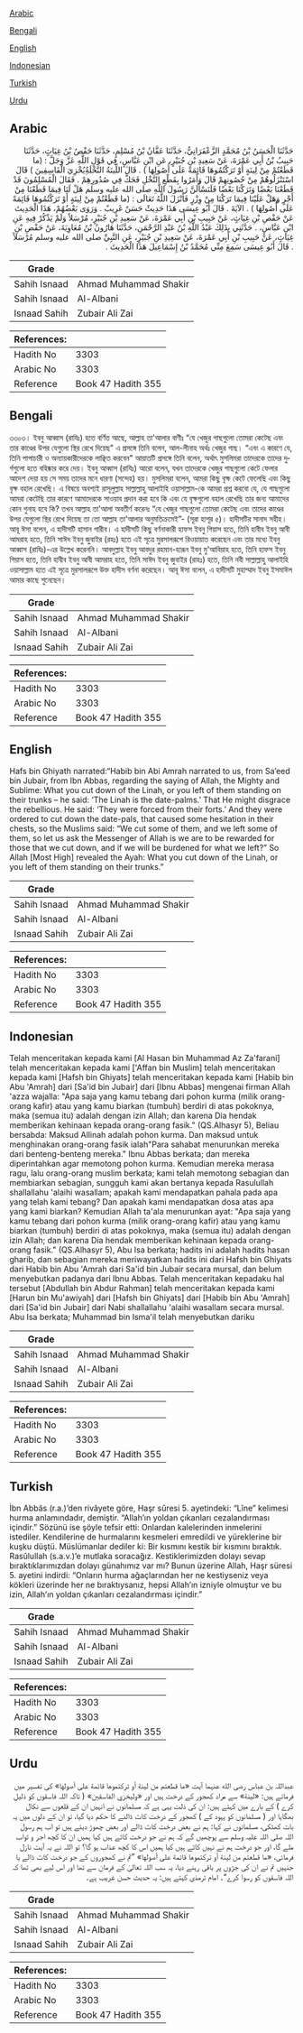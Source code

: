[Arabic](#arabic)

[Bengali](#bengali)

[English](#english)

[Indonesian](#indonesian)

[Turkish](#turkish)

[Urdu](#urdu)

## Arabic


<div dir="rtl" lang="ar" style={{fontSize:'larger',backgroundColor:'#f8f9fa',padding:20}}>
حَدَّثَنَا الْحَسَنُ بْنُ مُحَمَّدٍ الزَّعْفَرَانِيُّ، حَدَّثَنَا عَفَّانُ بْنُ مُسْلِمٍ، حَدَّثَنَا حَفْصُ بْنُ غِيَاثٍ، حَدَّثَنَا حَبِيبُ بْنُ أَبِي عَمْرَةَ، عَنْ سَعِيدِ بْنِ جُبَيْرٍ، عَنِ ابْنِ عَبَّاسٍ، فِي قَوْلِ اللَّهِ عَزَّ وَجَلَّ ‏:‏ ‏(‏ما قَطَعْتُمْ مِنْ لِينَةٍ أَوْ تَرَكْتُمُوهَا قَائِمَةً عَلَى أُصُولِهَا ‏)‏ ‏.‏ قَالَ اللِّينَةُ النَّخْلَةُِيُخْزِيَ الْفَاسِقِينَ ‏)‏ قَالَ اسْتَنْزَلُوهُمْ مِنْ حُصُونِهِمْ قَالَ وَأَمَرُوا بِقَطْعِ النَّخْلِ فَحَكَّ فِي صُدُورِهِمْ ‏.‏ فَقَالَ الْمُسْلِمُونَ قَدْ قَطَعْنَا بَعْضًا وَتَرَكْنَا بَعْضًا فَلَنَسْأَلَنَّ رَسُولَ اللَّهِ صلى الله عليه وسلم هَلْ لَنَا فِيمَا قَطَعْنَا مِنْ أَجْرٍ وَهَلْ عَلَيْنَا فِيمَا تَرَكْنَا مِنْ وِزْرٍ فَأَنْزَلَ اللَّهُ تَعَالَى ‏:‏ ‏(‏ما قَطَعْتُمْ مِنْ لِينَةٍ أَوْ تَرَكْتُمُوهَا قَائِمَةً عَلَى أُصُولِهَا ‏)‏ ‏.‏ الآيَةَ ‏.‏ قَالَ أَبُو عِيسَى هَذَا حَدِيثٌ حَسَنٌ غَرِيبٌ ‏.‏ وَرَوَى بَعْضُهُمْ، هَذَا الْحَدِيثَ عَنْ حَفْصِ بْنِ غِيَاثٍ، عَنْ حَبِيبِ بْنِ أَبِي عَمْرَةَ، عَنْ سَعِيدِ بْنِ جُبَيْرٍ، مُرْسَلاً وَلَمْ يَذْكُرْ فِيهِ عَنِ ابْنِ عَبَّاسٍ، ‏.‏ حَدَّثَنِي بِذَلِكَ عَبْدُ اللَّهِ بْنُ عَبْدِ الرَّحْمَنِ، حَدَّثَنَا هَارُونُ بْنُ مُعَاوِيَةَ، عَنْ حَفْصِ بْنِ غِيَاثٍ، عَنْ حَبِيبِ بْنِ أَبِي عَمْرَةَ، عَنْ سَعِيدِ بْنِ جُبَيْرٍ، عَنِ النَّبِيِّ صلى الله عليه وسلم مُرْسَلاً ‏.‏ قَالَ أَبُو عِيسَى سَمِعَ مِنِّي مُحَمَّدُ بْنُ إِسْمَاعِيلَ هَذَا الْحَدِيثَ ‏.‏
</div>
<div style={{backgroundColor:'#f8f9fa',padding:20, marginBottom: 10}}><table> <thead> <tr> <th>Grade</th> <th></th> </tr> </thead> <tbody> <tr><td>Sahih Isnaad</td><td>Ahmad Muhammad Shakir</td></tr><tr><td>Sahih Isnaad</td><td>Al-Albani</td></tr><tr><td>Isnaad Sahih</td><td>Zubair Ali Zai</td></tr></tbody></table><table> <thead> <tr> <th>References:</th> <th></th> </tr> </thead> <tbody><tr><td>Hadith No</td><td>3303</td></tr><tr><td>Arabic No</td><td>3303</td></tr><tr><td>Reference</td><td>Book 47 Hadith 355</td></tr></tbody></table></div>

## Bengali


<div dir="ltr" lang="bn" style={{fontSize:'larger',backgroundColor:'#f8f9fa',padding:20}}>
৩৩০৩। ইবনু আব্বাস (রাযিঃ) হতে বর্ণিত আছে, আল্লাহ তা'আলার বাণীঃ “যে খেজুর গাছগুলো তোমরা কেটেছ এবং তার কাণ্ডের উপর যেগুলো স্থির রেখে দিয়েছ" এ প্রসঙ্গে তিনি বলেন, আল-লীনাহ অর্থঃ খেজুর গাছ। “এবং এ কারণে যে, তিনি পাপাচারী ও অন্যায়কারীদেরকে লাঞ্ছিত করবেন" আয়াতটি প্রসঙ্গে তিনি বলেন, অর্থাৎ মুসলিমরা তাদেরকে তাদের দুর্গগুলো হতে বহিষ্কার করে দেয়। ইবনু আব্বাস (রাযিঃ) আরো বলেন, যখন তাদেরকে খেজুর গাছগুলো কেটে ফেলার আদেশ দেয়া হয় সে সময় তাদের মনে ধারণা (সন্দেহ) হয়। মুসলিমরা বলেন, আমরা কিছু বৃক্ষ কেটে ফেলেছি এবং কিছু বৃক্ষ বহাল রেখেছি। এ বিষয়ে অবশ্যই রাসূলুল্লাহ সাল্লাল্লাহু আলাইহি ওয়াসাল্লাম-কে আমরা প্রশ্ন করবো যে, যে গাছগুলো আমরা কেটেছি তার কারণে আমাদেরকে সাওয়াব প্রদান করা হবে কি এবং যে বৃক্ষগুলো বহাল রেখেছি তার জন্য আমাদের কোন গুনাহ হবে কি? তখন আল্লাহ তা'আলা অবতীর্ণ করেনঃ “যে খেজুর গাছগুলো তোমরা কেটেছ এবং তাদের কাণ্ডের উপর যেগুলো স্থির রেখে দিয়েছ তা তো আল্লাহ তা'আলার অনুমতিক্রমেই”- (সূরা হাশূর ৫)। হাদীসটির সানাদ সহীহ। আবূ ঈসা বলেন, এ হাদীসটি হাসান গারীব। এ হাদীসটি কিছু বর্ণনাকারী হাফস ইবনু গিয়াস হতে, তিনি হাবীব ইবনু আবী আমরাহ হতে, তিনি সাঈদ ইবনু জুবাইর (রহঃ) হতে এই সূত্রে মুরসালরূপে রিওয়ায়াত করেছেন এবং তার মধ্যে ইবনু আব্বাস (রাযিঃ)-এর উল্লেখ করেননি। আবদুল্লাহ ইবনু আবদুর রহমান-হারূন ইবনু মু'আবিয়াহ হতে, তিনি হাফস ইবনু গিয়াস হতে, তিনি হাবীব ইবনু আবী আমরাহ হতে, তিনি সাঈদ ইবনু জুবাইর (রাহঃ) হতে, তিনি নবী সাল্লাল্লাহু আলাইহি ওয়াসাল্লাম হতে এই সূত্রে মুরসালরূপে উক্ত হাদীস বর্ণনা করেছেন। আবূ ঈসা বলেন, এ হাদীসটি মুহাম্মাদ ইবনু ইসমাঈল আমার কাছে শুনেছেন।
</div>
<div style={{backgroundColor:'#f8f9fa',padding:20, marginBottom: 10}}><table> <thead> <tr> <th>Grade</th> <th></th> </tr> </thead> <tbody> <tr><td>Sahih Isnaad</td><td>Ahmad Muhammad Shakir</td></tr><tr><td>Sahih Isnaad</td><td>Al-Albani</td></tr><tr><td>Isnaad Sahih</td><td>Zubair Ali Zai</td></tr></tbody></table><table> <thead> <tr> <th>References:</th> <th></th> </tr> </thead> <tbody><tr><td>Hadith No</td><td>3303</td></tr><tr><td>Arabic No</td><td>3303</td></tr><tr><td>Reference</td><td>Book 47 Hadith 355</td></tr></tbody></table></div>

## English


<div dir="ltr" lang="en" style={{fontSize:'larger',backgroundColor:'#f8f9fa',padding:20}}>
Hafs bin Ghiyath narrated:“Habib bin Abi Amrah narrated to us, from Sa’eed bin Jubair, from Ibn Abbas, regarding the saying of Allah, the Mighty and Sublime: What you cut down of the Linah, or you left of them standing on their trunks – he said: ‘The Linah is the date-palms.’ That He might disgrace the rebellious. He said: ‘They were forced from their forts.’ And they were ordered to cut down the date-pals, that caused some hesitation in their chests, so the Muslims said: “We cut some of them, and we left some of them, so let us ask the Messenger of Allah is we are to be rewarded for those that we cut down, and if we will be burdened for what we left?” So Allah [Most High] revealed the Ayah: What you cut down of the Linah, or you left of them standing on their trunks.”
</div>
<div style={{backgroundColor:'#f8f9fa',padding:20, marginBottom: 10}}><table> <thead> <tr> <th>Grade</th> <th></th> </tr> </thead> <tbody> <tr><td>Sahih Isnaad</td><td>Ahmad Muhammad Shakir</td></tr><tr><td>Sahih Isnaad</td><td>Al-Albani</td></tr><tr><td>Isnaad Sahih</td><td>Zubair Ali Zai</td></tr></tbody></table><table> <thead> <tr> <th>References:</th> <th></th> </tr> </thead> <tbody><tr><td>Hadith No</td><td>3303</td></tr><tr><td>Arabic No</td><td>3303</td></tr><tr><td>Reference</td><td>Book 47 Hadith 355</td></tr></tbody></table></div>

## Indonesian


<div dir="ltr" lang="id" style={{fontSize:'larger',backgroundColor:'#f8f9fa',padding:20}}>
Telah menceritakan kepada kami [Al Hasan bin Muhammad Az Za'farani] telah menceritakan kepada kami ['Affan bin Muslim] telah menceritakan kepada kami [Hafsh bin Ghiyats] telah menceritakan kepada kami [Habib bin Abu 'Amrah] dari [Sa'id bin Jubair] dari [Ibnu Abbas] mengenai firman Allah 'azza wajalla: "Apa saja yang kamu tebang dari pohon kurma (milik orang-orang kafir) atau yang kamu biarkan (tumbuh) berdiri di atas pokoknya, maka (semua itu) adalah dengan izin Allah; dan karena Dia hendak memberikan kehinaan kepada orang-orang fasik." (QS.Alhasyr 5), Beliau bersabda: Maksud Allinah adalah pohon kurma. Dan maksud untuk menghinakan orang-orang fasik ialah"Para sahabat menurunkan mereka dari benteng-benteng mereka." Ibnu Abbas berkata; dan mereka diperintahkan agar memotong pohon kurma. Kemudian mereka merasa ragu, lalu orang-orang muslim berkata; kami telah memotong sebagian dan membiarkan sebagian, sungguh kami akan bertanya kepada Rasulullah shallallahu 'alaihi wasallam; apakah kami mendapatkan pahala pada apa yang telah kami tebang? Dan apakah kami mendapatkan dosa atas apa yang kami biarkan? Kemudian Allah ta'ala menurunkan ayat: "Apa saja yang kamu tebang dari pohon kurma (milik orang-orang kafir) atau yang kamu biarkan (tumbuh) berdiri di atas pokoknya, maka (semua itu) adalah dengan izin Allah; dan karena Dia hendak memberikan kehinaan kepada orang-orang fasik." (QS.Alhasyr 5), Abu Isa berkata; hadits ini adalah hadits hasan gharib, dan sebagian mereka meriwayatkan hadits ini dari Hafsh bin Ghiyats dari Habib bin Abu 'Amrah dari Sa'id bin Jubair secara mursal, dan belum menyebutkan padanya dari Ibnu Abbas. Telah menceritakan kepadaku hal tersebut [Abdullah bin Abdur Rahman] telah menceritakan kepada kami [Harun bin Mu'awiyah] dari [Hafsh bin Ghiyats] dari [Habib bin Abu 'Amrah] dari [Sa'id bin Jubair] dari Nabi shallallahu 'alaihi wasallam secara mursal. Abu Isa berkata; Muhammad bin Isma'il telah menyebutkan dariku
</div>
<div style={{backgroundColor:'#f8f9fa',padding:20, marginBottom: 10}}><table> <thead> <tr> <th>Grade</th> <th></th> </tr> </thead> <tbody> <tr><td>Sahih Isnaad</td><td>Ahmad Muhammad Shakir</td></tr><tr><td>Sahih Isnaad</td><td>Al-Albani</td></tr><tr><td>Isnaad Sahih</td><td>Zubair Ali Zai</td></tr></tbody></table><table> <thead> <tr> <th>References:</th> <th></th> </tr> </thead> <tbody><tr><td>Hadith No</td><td>3303</td></tr><tr><td>Arabic No</td><td>3303</td></tr><tr><td>Reference</td><td>Book 47 Hadith 355</td></tr></tbody></table></div>

## Turkish


<div dir="ltr" lang="tr" style={{fontSize:'larger',backgroundColor:'#f8f9fa',padding:20}}>
İbn Abbâs (r.a.)’den rivâyete göre, Haşr sûresi 5. ayetindeki: “Lîne” kelimesi hurma anlamındadır, demiştir. “Allah’ın yoldan çıkanları cezalandırması içindir.” Sözünü ise şöyle tefsir etti: Onlardan kalelerinden inmelerini istediler. Kendilerine de hurmalarını kesmeleri emredildi ve yüreklerine bir kuşku düştü. Müslümanlar dediler ki: Bir kısmını kestik bir kısmını bıraktık. Rasûlullah (s.a.v.)’e mutlaka soracağız. Kestiklerimizden dolayı sevap bıraktıklarımızdan dolayı günahımız var mı? Bunun üzerine Allah, Haşr süresi 5. ayetini indirdi: “Onların hurma ağaçlarından her ne kestiyseniz veya kökleri üzerinde her ne bıraktıysanız, hepsi Allah’ın izniyle olmuştur ve bu izin, Allah’ın yoldan çıkanları cezalandırması içindir.”
</div>
<div style={{backgroundColor:'#f8f9fa',padding:20, marginBottom: 10}}><table> <thead> <tr> <th>Grade</th> <th></th> </tr> </thead> <tbody> <tr><td>Sahih Isnaad</td><td>Ahmad Muhammad Shakir</td></tr><tr><td>Sahih Isnaad</td><td>Al-Albani</td></tr><tr><td>Isnaad Sahih</td><td>Zubair Ali Zai</td></tr></tbody></table><table> <thead> <tr> <th>References:</th> <th></th> </tr> </thead> <tbody><tr><td>Hadith No</td><td>3303</td></tr><tr><td>Arabic No</td><td>3303</td></tr><tr><td>Reference</td><td>Book 47 Hadith 355</td></tr></tbody></table></div>

## Urdu


<div dir="rtl" lang="ur" style={{fontSize:'larger',backgroundColor:'#f8f9fa',padding:20}}>
عبداللہ بن عباس رضی الله عنہما آیت «ما قطعتم من لينة أو تركتموها قائمة على أصولها» کی تفسیر میں فرماتے ہیں: «لينة» سے مراد کھجور کے درخت ہیں اور «وليخزي الفاسقين» ( تاکہ اللہ فاسقوں کو ذلیل کرے ) کے بارے میں کہتے ہیں: ان کی ذلت یہی ہے کہ مسلمانوں نے انہیں ان کے قلعوں سے نکال بھگایا اور ( مسلمانوں کو یہود کے ) کھجور کے درخت کاٹ ڈالنے کا حکم دیا گیا، تو ان کے دلوں میں یہ بات کھٹکی، مسلمانوں نے کہا: ہم نے بعض درخت کاٹ ڈالے اور بعض چھوڑ دیئے ہیں تو اب ہم رسول اللہ صلی اللہ علیہ وسلم سے پوچھیں گے کہ ہم نے جو درخت کاٹے ہیں کیا ہمیں ان کا کچھ اجر و ثواب ملے گا، اور جو درخت ہم نے نہیں کاٹے ہیں کیا ہمیں اس کا کچھ عذاب ہو گا؟ تو اللہ نے یہ آیت نازل فرمائی، «ما قطعتم من لينة أو تركتموها قائمة على أصولها» ”تم نے کھجوروں کے جو درخت کاٹ ڈالے یا جنہیں تم نے ان کی جڑوں پر باقی رہنے دیا، یہ سب اللہ تعالیٰ کے فرمان سے تھا اور اس لیے بھی تھا کہ اللہ فاسقوں کو رسوا کرے“۔ امام ترمذی کہتے ہیں: یہ حدیث حسن غریب ہے۔
</div>
<div style={{backgroundColor:'#f8f9fa',padding:20, marginBottom: 10}}><table> <thead> <tr> <th>Grade</th> <th></th> </tr> </thead> <tbody> <tr><td>Sahih Isnaad</td><td>Ahmad Muhammad Shakir</td></tr><tr><td>Sahih Isnaad</td><td>Al-Albani</td></tr><tr><td>Isnaad Sahih</td><td>Zubair Ali Zai</td></tr></tbody></table><table> <thead> <tr> <th>References:</th> <th></th> </tr> </thead> <tbody><tr><td>Hadith No</td><td>3303</td></tr><tr><td>Arabic No</td><td>3303</td></tr><tr><td>Reference</td><td>Book 47 Hadith 355</td></tr></tbody></table></div>